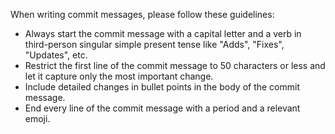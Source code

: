 When writing commit messages, please follow these guidelines:
* Always start the commit message with a capital letter and a verb in third-person singular simple present tense like "Adds", "Fixes", "Updates", etc.
* Restrict the first line of the commit message to 50 characters or less and let it capture only the most important change.
* Include detailed changes in bullet points in the body of the commit message.
* End every line of the commit message with a period and a relevant emoji.